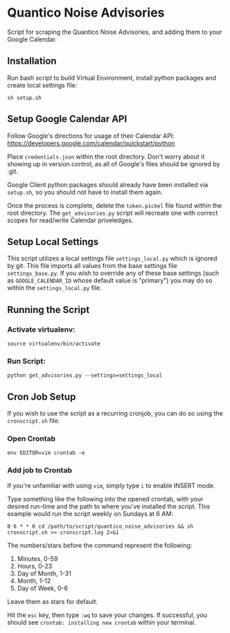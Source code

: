 # Quantico Noise Advisories
Script for scraping the Quantico Noise Advisories, and adding them to your Google Calendar.

## Installation
Run bash script to build Virtual Environment, install python packages and create local settings file:

`sh setup.sh`

## Setup Google Calendar API
Follow Google's directions for usage of their Calendar API: https://developers.google.com/calendar/quickstart/python

Place `credentials.json` within the root directory. Don't worry about it showing up in version control, as all of Google's files should be ignored by .git.

Google Client python packages should already have been installed via `setup.sh`, so you should not have to install them again.

Once the process is complete, delete the `token.pickel` file found within the root directory. The `get_advisories.py` script will recreate one with correct scopes for read/write Calendar priveledges.

## Setup Local Settings
This script utilizes a local settings file `settings_local.py` which is ignored by git. This file imports all values from the base settings file `settings_base.py`. If you wish to override any of these base settings (such as `GOOGLE_CALENDAR_ID` whose default value is "primary") you may do so within the `settings_local.py` file.

## Running the Script

### Activate virtualenv:

`source virtualenv/bin/activate`

### Run Script:

`python get_advisories.py --settings=settings_local`

## Cron Job Setup

If you wish to use the script as a recurring cronjob, you can do so using the `cronscript.sh` file.

### Open Crontab

`env EDITOR=vim crontab -e`

### Add job to Crontab

If you're unfamiliar with using `vim`, simply type `i` to enable INSERT mode.

Type something like the following into the opened crontab, with your desired run-time and the path to where you've installed the script. This example would run the script weekly on Sundays at 6 AM:

`0 6 * * 0 cd /path/to/script/quantico_noise_advisories && sh cronscript.sh >> cronscript.log 2>&1`

The numbers/stars before the command represent the following:
1. Minutes, 0-59
2. Hours, 0-23
3. Day of Month, 1-31
4. Month, 1-12
5. Day of Week, 0-6

Leave them as stars for default.

Hit the `esc` key, then type `:wq` to save your changes. If successful, you should see `crontab: installing new crontab` within your terminal.
